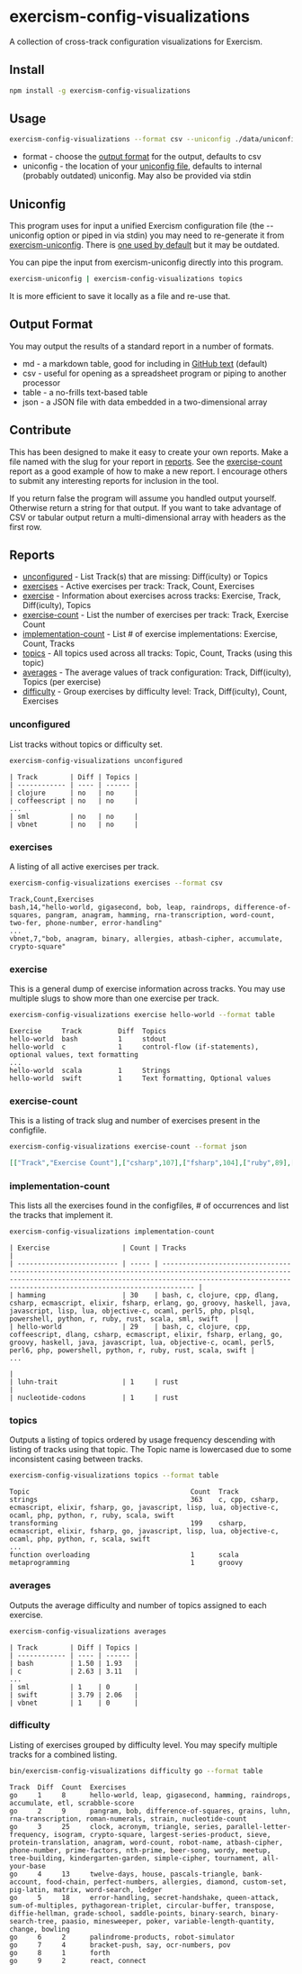 # exercism-config-visualizations

A collection of cross-track configuration visualizations for Exercism.

## Install

```bash
npm install -g exercism-config-visualizations
```

## Usage

```bash
exercism-config-visualizations --format csv --uniconfig ./data/uniconfig.json averages
```

* format - choose the [output format](#output-format) for the output, defaults to csv
* uniconfig - the location of your [uniconfig file](#uniconfig), defaults to internal (probably outdated) uniconfig. May also be provided via stdin

## Uniconfig
This program uses for input a unified Exercism configuration file (the --uniconfig option or piped in via stdin) you may need to re-generate it from [exercism-uniconfig](https://www.npmjs.com/package/exercism-uniconfig). There is [one used by default](./data/uniconfig.json) but it may be outdated.

You can pipe the input from exercism-uniconfig directly into this program.
```bash
exercism-uniconfig | exercism-config-visualizations topics
```

It is more efficient to save it locally as a file and re-use that.

## Output Format

You may output the results of a standard report in a number of formats.

* md - a markdown table, good for including in [GitHub text](https://help.github.com/articles/organizing-information-with-tables/) (default)
* csv - useful for opening as a spreadsheet program or piping to another processor
* table - a no-frills text-based table
* json - a JSON file with data embedded in a two-dimensional array

## Contribute

This has been designed to make it easy to create your own reports. Make a file named with the slug for your report in [reports](reports/). See the [exercise-count](reports/exercise-count.js) report as a good example of how to make a new report. I encourage others to submit any interesting reports for inclusion in the tool.

If you return false the program will assume you handled output yourself. Otherwise return a string for that output. If you want to take advantage of CSV or tabular output return a multi-dimensional array with headers as the first row.


## Reports

- [unconfigured](#unconfigured) - List Track(s) that are missing: Diff(iculty) or Topics
- [exercises](#exercises) - Active exercises per track: Track, Count, Exercises
- [exercise](#exercise) - Information about exercises across tracks: Exercise, Track, Diff(iculty), Topics
- [exercise-count](#exercise-count) - List the number of exercises per track: Track, Exercise Count
- [implementation-count](#implementation-count) - List # of exercise implementations: Exercise, Count, Tracks
- [topics](#topics) - All topics used across all tracks: Topic, Count, Tracks (using this topic)
- [averages](#averages) - The average values of track configuration: Track, Diff(iculty), Topics (per exercise) 
- [difficulty](#difficulty) - Group exercises by difficulty level: Track, Diff(iculty), Count, Exercises 

### unconfigured

List tracks without topics or difficulty set.

```bash
exercism-config-visualizations unconfigured
```

```text
| Track        | Diff | Topics |
| ------------ | ---- | ------ |
| clojure      | no   | no     |
| coffeescript | no   | no     |
...
| sml          | no   | no     |
| vbnet        | no   | no     |

```

### exercises

A listing of all active exercises per track.

```bash
exercism-config-visualizations exercises --format csv
```

```csv
Track,Count,Exercises
bash,14,"hello-world, gigasecond, bob, leap, raindrops, difference-of-squares, pangram, anagram, hamming, rna-transcription, word-count, two-fer, phone-number, error-handling"
...
vbnet,7,"bob, anagram, binary, allergies, atbash-cipher, accumulate, crypto-square"
```

### exercise

This is a general dump of exercise information across tracks. You may use multiple slugs to show more than one exercise per track.

```bash
exercism-config-visualizations exercise hello-world --format table
```

```text
Exercise     Track         Diff  Topics
hello-world  bash          1     stdout
hello-world  c             1     control-flow (if-statements), optional values, text formatting
...
hello-world  scala         1     Strings
hello-world  swift         1     Text formatting, Optional values
```

### exercise-count
This is a listing of track slug and number of exercises present in the configfile.

```bash
exercism-config-visualizations exercise-count --format json
```

```json
[["Track","Exercise Count"],["csharp",107],["fsharp",104],["ruby",89],["python",87],["go",87],["scala",86],["java",85],["elixir",85],["haskell",82],["javascript",77],["swift",75],["lua",75],["ecmascript",74],["perl5",65],["rust",64],["clojure",60],["php",52],["objective-c",42],["ocaml",41],["erlang",38],["c",38],["cpp",38],["lisp",30],["r",29],["perl6",24],["coffeescript",21],["dlang",18],["bash",14],["groovy",13],["plsql",10],["sml",8],["vbnet",7],["powershell",2]]
```

### implementation-count
This lists all the exercises found in the configfiles, # of occurrences and list the tracks that implement it.

```bash
exercism-config-visualizations implementation-count
```

```text
| Exercise                  | Count | Tracks                                                                                                                                                                                                                     |
| ------------------------- | ----- | -------------------------------------------------------------------------------------------------------------------------------------------------------------------------------------------------------------------------- |
| hamming                   | 30    | bash, c, clojure, cpp, dlang, csharp, ecmascript, elixir, fsharp, erlang, go, groovy, haskell, java, javascript, lisp, lua, objective-c, ocaml, perl5, php, plsql, powershell, python, r, ruby, rust, scala, sml, swift    |
| hello-world               | 29    | bash, c, clojure, cpp, coffeescript, dlang, csharp, ecmascript, elixir, fsharp, erlang, go, groovy, haskell, java, javascript, lua, objective-c, ocaml, perl5, perl6, php, powershell, python, r, ruby, rust, scala, swift |
...
                                                                                                               |
| luhn-trait                | 1     | rust                                                                                                                                                                                                                       |
| nucleotide-codons         | 1     | rust                                                                                                        
```

### topics

Outputs a listing of topics ordered by usage frequency descending with listing of tracks using that topic. The Topic name is lowercased due to some inconsistent casing between tracks.

```bash
exercism-config-visualizations topics --format table
```

```text
Topic                                        Count  Track
strings                                      363    c, cpp, csharp, ecmascript, elixir, fsharp, go, javascript, lisp, lua, objective-c, ocaml, php, python, r, ruby, scala, swift
transforming                                 199    csharp, ecmascript, elixir, fsharp, go, javascript, lisp, lua, objective-c, ocaml, php, python, r, scala, swift
...
function overloading                         1      scala
metaprogramming                              1      groovy
```

### averages

Outputs the average difficulty and number of topics assigned to each exercise.

```bash
exercism-config-visualizations averages
```

```text
| Track        | Diff | Topics |
| ------------ | ---- | ------ |
| bash         | 1.50 | 1.93   |
| c            | 2.63 | 3.11   |
...
| sml          | 1    | 0      |
| swift        | 3.79 | 2.06   |
| vbnet        | 1    | 0      |
```

### difficulty

Listing of exercises grouped by difficulty level. You may specify multiple tracks for a combined listing.

```bash
bin/exercism-config-visualizations difficulty go --format table
```

```text
Track  Diff  Count  Exercises
go     1     8      hello-world, leap, gigasecond, hamming, raindrops, accumulate, etl, scrabble-score
go     2     9      pangram, bob, difference-of-squares, grains, luhn, rna-transcription, roman-numerals, strain, nucleotide-count
go     3     25     clock, acronym, triangle, series, parallel-letter-frequency, isogram, crypto-square, largest-series-product, sieve, protein-translation, anagram, word-count, robot-name, atbash-cipher, phone-number, prime-factors, nth-prime, beer-song, wordy, meetup, tree-building, kindergarten-garden, simple-cipher, tournament, all-your-base
go     4     13     twelve-days, house, pascals-triangle, bank-account, food-chain, perfect-numbers, allergies, diamond, custom-set, pig-latin, matrix, word-search, ledger
go     5     18     error-handling, secret-handshake, queen-attack, sum-of-multiples, pythagorean-triplet, circular-buffer, transpose, diffie-hellman, grade-school, saddle-points, binary-search, binary-search-tree, paasio, minesweeper, poker, variable-length-quantity, change, bowling
go     6     2      palindrome-products, robot-simulator
go     7     4      bracket-push, say, ocr-numbers, pov
go     8     1      forth
go     9     2      react, connect
```

